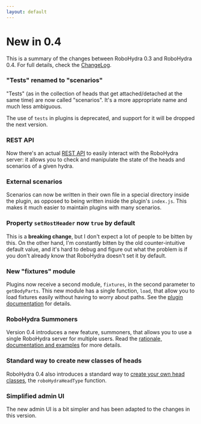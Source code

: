 ```yaml
---
layout: default
---
```


New in 0.4
==========

This is a summary of the changes between RoboHydra 0.3 and RoboHydra
0.4. For full details, check the
[ChangeLog](https://raw.github.com/robohydra/robohydra/master/ChangeLog).


### "Tests" renamed to "scenarios"

"Tests" (as in the collection of heads that get attached/detached at
the same time) are now called "scenarios". It's a more appropriate
name and much less ambiguous.

The use of `tests` in plugins is deprecated, and support for it will
be dropped the next version.

### REST API

Now there's an actual [REST API](../rest) to easily interact with the
RoboHydra server: it allows you to check and manipulate the state of
the heads and scenarios of a given hydra.

### External scenarios

Scenarios can now be written in their own file in a special directory
inside the plugin, as opposed to being written inside the plugin's
`index.js`. This makes it much easier to maintain plugins with many
scenarios.

### Property `setHostHeader` now `true` by default

This is a **breaking change**, but I don't expect a lot of people to
be bitten by this. On the other hand, I'm constantly bitten by the
old counter-intuitive default value, and it's hard to debug and figure
out what the problem is if you don't already know that RoboHydra
doesn't set it by default.

### New "fixtures" module

Plugins now receive a second module, `fixtures`, in the second
parameter to `getBodyParts`. This new module has a single function,
`load`, that allow you to load fixtures easily without having to worry
about paths. See the [plugin documentation](../plugins) for details.

### RoboHydra Summoners

Version 0.4 introduces a new feature, summoners, that allows you to
use a single RoboHydra server for multiple users. Read the [rationale,
documentation and examples](../summoners) for more details.

### Standard way to create new classes of heads

RoboHydra 0.4 also introduces a standard way to [create your own head
classes](../custom-heads), the `roboHydraHeadType` function.

### Simplified admin UI

The new admin UI is a bit simpler and has been adapted to the changes
in this version.
